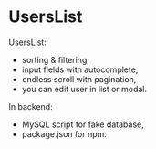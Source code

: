UsersList
=========
UsersList:
- sorting & filtering,
- input fields with autocomplete,
- endless scroll with pagination,
- you can edit user in list or modal.

In backend:
- MySQL script for fake database,
- package.json for npm.
